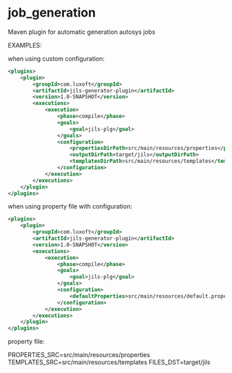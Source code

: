 # job_generation
Maven plugin for automatic generation autosys jobs

EXAMPLES:

when using custom configuration:

```xml
<plugins>
    <plugin>
        <groupId>com.luxoft</groupId>
        <artifactId>jils-generator-plugin</artifactId>
        <version>1.0-SNAPSHOT</version>
        <executions>
            <execution>
                <phase>compile</phase>
                <goals>
                    <goal>jils-plg</goal>
                </goals>
                <configuration>
                    <propertiesDirPath>src/main/resources/properties</propertiesDirPath>
                    <outputDirPath>target/jils</outputDirPath>
                    <templatesDirPath>src/main/resources/templates</templatesDirPath>
                </configuration>
            </execution>
        </executions>
    </plugin>
</plugins>
```

when using property file with configuration:

```xml
<plugins>
    <plugin>
        <groupId>com.luxoft</groupId>
        <artifactId>jils-generator-plugin</artifactId>
        <version>1.0-SNAPSHOT</version>
        <executions>
            <execution>
                <phase>compile</phase>
                <goals>
                    <goal>jils-plg</goal>
                </goals>
                <configuration>
                    <defaultProperties>src/main/resources/default.properties</defaultProperties>
                </configuration>
            </execution>
        </executions>
    </plugin>
</plugins>
```

property file:

PROPERTIES_SRC=src/main/resources/properties
TEMPLATES_SRC=src/main/resources/templates
FILES_DST=target/jils
